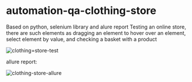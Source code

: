# automation-qa-clothing-store

Based on python, selenium library and alure report 
Testing an online store, there are such elements as dragging an element to hover over an element, select element by value, and checking a basket with a product


![clothing=store-test](https://user-images.githubusercontent.com/110237352/195908382-3102b47c-6373-4740-b895-a36a622fe087.gif)



allure report:

![clothing-store-allure](https://user-images.githubusercontent.com/110237352/195908426-20b5a696-c6cf-4017-a983-58a6fd1fe5ef.gif)
